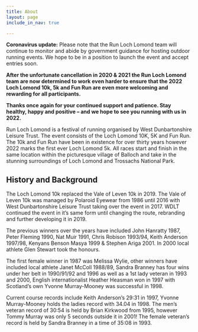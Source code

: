 ```yaml
---
title: About
layout: page
include_in_nav: true

---
```

**Coronavirus update:** Please note that the Run Loch Lomond team will continue to monitor and abide by government guidance for hosting outdoor running events.  We hope to be in a position to launch the event and accept entries soon.

**After the unfortunate cancellation in 2020 & 2021 the Run Loch Lomond team are now determined to work even harder to ensure that the 2022 Loch Lomond 10k, 5k and Fun Run are even more welcoming and rewarding for all participants.**

**Thanks once again for your continued support and patience. Stay healthy, happy and positive – and we hope to see you running with us in 2022.**

Run Loch Lomond is a festival of running organised by West Dunbartonshire Leisure Trust. The event consists of the Loch Lomond 10K, 5K and Fun Run. The 10k and Fun Run have been in existence for over thirty years however 2022 marks the first ever Loch Lomond 5k. All races start and finish in the same location within the picturesque village of Balloch and take in the stunning surroundings of Loch Lomond and Trossachs National Park.

## History and Background

The Loch Lomond 10k replaced the Vale of Leven 10k in 2019. The Vale of Leven 10k was managed by Polaroid Eyewear from 1986 until 2016 with West Dunbartonshire Leisure Trust taking over the event in 2017. WDLT continued the event in it’s same form until changing the route, rebranding and further developing it in 2019.

The previous winners over the years have included John Hanratty 1987, Peter Fleming 1990, Nat Muir 1991, Chris Robison 1993/94, Keith Anderson 1997/98, Kenyans Benson Masya 1999 & Stephen Ariga 2001. In 2000 local athlete Glen Stewart took the honours.

The first female winner in 1987 was Melissa Wylie, other winners have included local athlete Janet McColl 1988/89, Sandra Branney has four wins under her belt in 1990/91/92 and 1996 as well as a 1st lady veteran in 1993 and 2000, English internationalist Heather Heasman won in 1997 with Scotland’s own Yvonne Murray-Mooney was successful in 1998.

Current course records include Keith Anderson’s 29:31 in 1997, Yvonne Murray-Mooney holds the ladies record with 34.04 in 1998. The men’s veteran record of 30:54 is held by Brian Kirkwood from 1995, however Tommy Murray was only 5 seconds outside it in 2001! The female veteran’s record is held by Sandra Branney in a time of 35:08 in 1993.